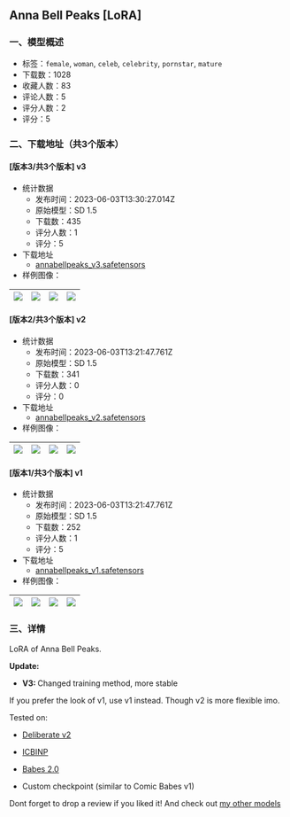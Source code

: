 ## Anna Bell Peaks [LoRA]
### 一、模型概述

- 标签：`female`, `woman`, `celeb`, `celebrity`, `pornstar`, `mature`
- 下载数：1028
- 收藏人数：83
- 评论人数：5
- 评分人数：2
- 评分：5

### 二、下载地址（共3个版本）

#### [版本3/共3个版本] v3

- 统计数据
  - 发布时间：2023-06-03T13:30:27.014Z
  - 原始模型：SD 1.5
  - 下载数：435
  - 评分人数：1
  - 评分：5
- 下载地址
  - [annabellpeaks_v3.safetensors](https://civitai.com/api/download/models/88399)
- 样例图像：

| <img src="https://image.civitai.com/xG1nkqKTMzGDvpLrqFT7WA/4c99ec50-20cd-4852-be86-d4c34fdb6002/width=450/1039695.jpeg" /> | <img src="https://image.civitai.com/xG1nkqKTMzGDvpLrqFT7WA/7dfdcf7b-3a19-4d2f-ad2b-2beaffe876c6/width=450/1038613.jpeg" /> | <img src="https://image.civitai.com/xG1nkqKTMzGDvpLrqFT7WA/62da16e3-d8d8-4327-a280-ab1b49ded0fc/width=450/1250026.jpeg" /> | <img src="https://image.civitai.com/xG1nkqKTMzGDvpLrqFT7WA/851dc4c7-4c8b-4ab3-8f51-dfe96e1d42ae/width=450/1038614.jpeg" /> |
| ---- | ---- | ---- | ---- |

#### [版本2/共3个版本] v2

- 统计数据
  - 发布时间：2023-06-03T13:21:47.761Z
  - 原始模型：SD 1.5
  - 下载数：341
  - 评分人数：0
  - 评分：0
- 下载地址
  - [annabellpeaks_v2.safetensors](https://civitai.com/api/download/models/70548)
- 样例图像：

| <img src="https://image.civitai.com/xG1nkqKTMzGDvpLrqFT7WA/21044934-9967-4c91-9d6d-279e64499708/width=450/787775.jpeg" /> | <img src="https://image.civitai.com/xG1nkqKTMzGDvpLrqFT7WA/e9f22414-290a-49ba-96cc-779e4675090c/width=450/787777.jpeg" /> | <img src="https://image.civitai.com/xG1nkqKTMzGDvpLrqFT7WA/48b4a049-818f-464e-904f-8a450e4de7f2/width=450/787779.jpeg" /> | <img src="https://image.civitai.com/xG1nkqKTMzGDvpLrqFT7WA/f14a8e8d-23b2-457c-bed9-dc0fb131dcbb/width=450/787781.jpeg" /> |
| ---- | ---- | ---- | ---- |

#### [版本1/共3个版本] v1

- 统计数据
  - 发布时间：2023-06-03T13:21:47.761Z
  - 原始模型：SD 1.5
  - 下载数：252
  - 评分人数：1
  - 评分：5
- 下载地址
  - [annabellpeaks_v1.safetensors](https://civitai.com/api/download/models/69055)
- 样例图像：

| <img src="https://image.civitai.com/xG1nkqKTMzGDvpLrqFT7WA/4ccbe56e-7ff7-41a3-88b6-07212447e163/width=450/773644.jpeg" /> | <img src="https://image.civitai.com/xG1nkqKTMzGDvpLrqFT7WA/62b17159-d3d1-46f8-832d-14e2f1671630/width=450/773645.jpeg" /> | <img src="https://image.civitai.com/xG1nkqKTMzGDvpLrqFT7WA/7c268867-5a58-41fc-a848-3ffe559c01d0/width=450/770408.jpeg" /> | <img src="https://image.civitai.com/xG1nkqKTMzGDvpLrqFT7WA/20b1f67c-511e-44a7-b0c7-8c03d54b9790/width=450/770549.jpeg" /> |
| ---- | ---- | ---- | ---- |


### 三、详情
<p>LoRA of Anna Bell Peaks.</p><p></p><p><strong>Update:</strong></p><ul><li><p><strong>V3: </strong>Changed training method, more stable</p><p></p></li></ul><p>If you prefer the look of v1, use v1 instead. Though v2 is more flexible imo.</p><p></p><p>Tested on:</p><ul><li><p><a target="_blank" rel="ugc" href="https://civitai.com/models/4823/deliberate">Deliberate v2</a></p></li><li><p><a target="_blank" rel="ugc" href="https://civitai.com/models/28059/icbinp-i-cant-believe-its-not-photography">ICBINP</a></p></li><li><p><a target="_blank" rel="ugc" href="https://civitai.com/models/2220/babes">Babes 2.0</a></p></li><li><p>Custom checkpoint (similar to Comic Babes v1)</p><p></p></li></ul><p>Dont forget to drop a review if you liked it! And check out <a target="_blank" rel="ugc" href="https://civitai.com/user/MachineCode/models">my other models</a></p>